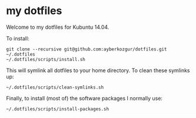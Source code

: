 my dotfiles
===========

Welcome to my dotfiles for Kubuntu 14.04.

To install:

```
git clone --recursive git@github.com:ayberkozgur/dotfiles.git ~/.dotfiles
~/.dotfiles/scripts/install.sh
```

This will symlink all dotfiles to your home directory. To clean these symlinks up:

```
~/.dotfiles/scripts/clean-symlinks.sh
```

Finally, to install (most of) the software packages I normally use:

```
~/.dotfiles/scripts/install-packages.sh
```

